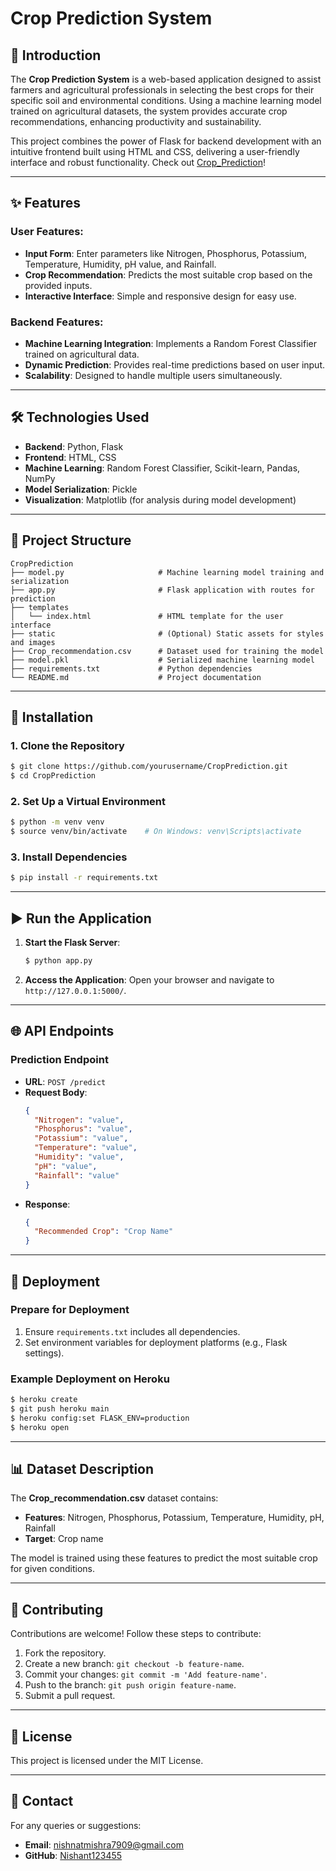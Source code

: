 # Crop Prediction System

## 🌟 Introduction

The **Crop Prediction System** is a web-based application designed to assist farmers and agricultural professionals in selecting the best crops for their specific soil and environmental conditions. Using a machine learning model trained on agricultural datasets, the system provides accurate crop recommendations, enhancing productivity and sustainability.

This project combines the power of Flask for backend development with an intuitive frontend built using HTML and CSS, delivering a user-friendly interface and robust functionality.
Check out [Crop_Prediction](https://crop-prediction-h2fe.onrender.com/)!


---

## ✨ Features

### User Features:
- **Input Form**: Enter parameters like Nitrogen, Phosphorus, Potassium, Temperature, Humidity, pH value, and Rainfall.
- **Crop Recommendation**: Predicts the most suitable crop based on the provided inputs.
- **Interactive Interface**: Simple and responsive design for easy use.

### Backend Features:
- **Machine Learning Integration**: Implements a Random Forest Classifier trained on agricultural data.
- **Dynamic Prediction**: Provides real-time predictions based on user input.
- **Scalability**: Designed to handle multiple users simultaneously.

---

## 🛠️ Technologies Used

- **Backend**: Python, Flask
- **Frontend**: HTML, CSS
- **Machine Learning**: Random Forest Classifier, Scikit-learn, Pandas, NumPy
- **Model Serialization**: Pickle
- **Visualization**: Matplotlib (for analysis during model development)

---

## 📂 Project Structure

```
CropPrediction
├── model.py                     # Machine learning model training and serialization
├── app.py                       # Flask application with routes for prediction
├── templates
│   └── index.html               # HTML template for the user interface
├── static                       # (Optional) Static assets for styles and images
├── Crop_recommendation.csv      # Dataset used for training the model
├── model.pkl                    # Serialized machine learning model
├── requirements.txt             # Python dependencies
└── README.md                    # Project documentation
```

---

## 🚀 Installation

### 1. Clone the Repository
```bash
$ git clone https://github.com/yourusername/CropPrediction.git
$ cd CropPrediction
```

### 2. Set Up a Virtual Environment
```bash
$ python -m venv venv
$ source venv/bin/activate    # On Windows: venv\Scripts\activate
```

### 3. Install Dependencies
```bash
$ pip install -r requirements.txt
```

---

## ▶️ Run the Application

1. **Start the Flask Server**:
   ```bash
   $ python app.py
   ```

2. **Access the Application**:
   Open your browser and navigate to `http://127.0.0.1:5000/`.

---

## 🌐 API Endpoints

### Prediction Endpoint
- **URL**: `POST /predict`
- **Request Body**:
  ```json
  {
    "Nitrogen": "value",
    "Phosphorus": "value",
    "Potassium": "value",
    "Temperature": "value",
    "Humidity": "value",
    "pH": "value",
    "Rainfall": "value"
  }
  ```
- **Response**:
  ```json
  {
    "Recommended Crop": "Crop Name"
  }
  ```

---

## 🔅 Deployment

### Prepare for Deployment
1. Ensure `requirements.txt` includes all dependencies.
2. Set environment variables for deployment platforms (e.g., Flask settings).

### Example Deployment on Heroku
```bash
$ heroku create
$ git push heroku main
$ heroku config:set FLASK_ENV=production
$ heroku open
```

---

## 📊 Dataset Description

The **Crop_recommendation.csv** dataset contains:
- **Features**: Nitrogen, Phosphorus, Potassium, Temperature, Humidity, pH, Rainfall
- **Target**: Crop name

The model is trained using these features to predict the most suitable crop for given conditions.

---

## 🤝 Contributing

Contributions are welcome! Follow these steps to contribute:
1. Fork the repository.
2. Create a new branch: `git checkout -b feature-name`.
3. Commit your changes: `git commit -m 'Add feature-name'`.
4. Push to the branch: `git push origin feature-name`.
5. Submit a pull request.

---

## 📜 License

This project is licensed under the MIT License.

---

## 📱 Contact

For any queries or suggestions:
- **Email**: nishnatmishra7909@gmail.com
- **GitHub**: [Nishant123455](https://github.com/Nishant123455)

